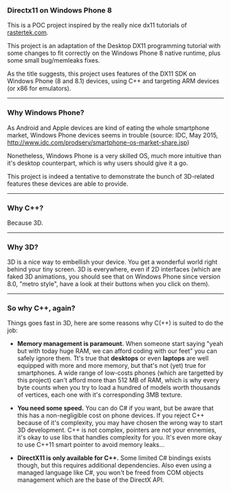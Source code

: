 
### Directx11 on Windows Phone 8

This is a POC project inspired by the really nice dx11 tutorials of [rastertek.com](http://www.rastertek.com).

This project is an adaptation of the Desktop DX11 programming tutorial with some changes to fit correctly on the Windows Phone 8 native runtime, plus some small bug/memleaks fixes.

As the title suggests, this project uses features of the DX11 SDK on Windows Phone (8 and 8.1) devices, using C++ and targeting ARM devices (or x86 for emulators).

----

### Why Windows Phone?

As Android and Apple devices are kind of eating the whole smartphone market, Windows Phone devices seems in trouble (source: IDC, May 2015, http://www.idc.com/prodserv/smartphone-os-market-share.jsp)

Nonetheless, Windows Phone is a very skilled OS, much more intuitive than it's desktop counterpart, which is why users should give it a go.

This project is indeed a tentative to demonstrate the bunch of 3D-related features these devices are able to provide. 

----

### Why C++?

Because 3D.

----

### Why 3D?

3D is a nice way to embellish your device. You get a wonderful world right behind your tiny screen. 3D is everywhere, even if 2D interfaces (which are faked 3D animations, you should see that on Windows Phone since version 8.0, "metro style", have a look at their buttons when you click on them).

----

### So why C++, again?

Things goes fast in 3D, here are some reasons why C(++) is suited to do the job:

- **Memory management is paramount.** When someone start saying "yeah but with today huge RAM, we can afford coding with our feet" you can safely ignore them. Tt's true that **desktops** or even **laptops** are well equipped with more and more memory, but that's not (yet) true for smartphones. A wide range of low-costs phones (which are targetted by this project) can't afford more than 512 MB of RAM, which is why every byte counts when you try to load a hundred of models worth thousands of vertices, each one with it's corresponding 3MB texture.

- **You need some speed.** You can do C# if you want, but be aware that this has a non-negligible cost on phone devices. If you reject C++ because of it's complexity, you may have chosen the wrong way to start 3D development. C++ is not complex, pointers are not your ennemies, it's okay to use libs that handles complexity for you. It's even more okay to use C++11 smart pointer to avoid memory leaks...

- **DirectX11 is only available for C++.** Some limited C# bindings exists though, but this requires additional dependencies. Also even using a managed language like C#, you won't be freed from COM objects management which are the base of the DirectX API.

